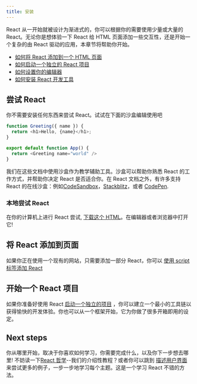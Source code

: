 ```yaml
---
title: 安装
---
```


<Intro>

React 从一开始就被设计为渐进式的，你可以根据你的需要使用少量或大量的 React。无论你是想体验一下 React 给 HTML 页面添加一些交互性，还是开始一个复杂的由 React 驱动的应用，本章节将帮助你开始。
</Intro>

<YouWillLearn>

* [如何将 React 添加到一个 HTML 页面](/learn/add-react-to-a-website)
* [如何启动一个独立的 React 项目](/learn/start-a-new-react-project)
* [如何设置你的编辑器](/learn/editor-setup)
* [如何安装 React 开发工具](/learn/react-developer-tools)

</YouWillLearn>

## 尝试 React

你不需要安装任何东西来尝试 React。试试在下面的沙盒编辑使用吧

<Sandpack>

```js
function Greeting({ name }) {
  return <h1>Hello, {name}</h1>;
}

export default function App() {
  return <Greeting name="world" />
}
```

</Sandpack>

我们在这些文档中使用沙盒作为教学辅助工具。沙盒可以帮助你熟悉 React 的工作方式，并帮助你决定 React 是否适合你。在 React 文档之外，有许多支持 React 的在线沙盒：例如[CodeSandbox](https://codesandbox.io/s/new)，[Stackblitz](https://stackblitz.com/fork/react)，或者 [CodePen](
https://codepen.io/pen/?template=wvdqJJm).

### 本地尝试 React

在你的计算机上进行 React 尝试, [下载这个 HTML](https://raw.githubusercontent.com/reactjs/reactjs.org/main/static/html/single-file-example.html)。在编辑器或者浏览器中打开它!

## 将 React 添加到页面

如果你正在使用一个现有的网站，只需要添加一部分 React，你可以 [使用 script 标签添加 React](/learn/add-react-to-a-website)

## 开始一个 React 项目

如果你准备好使用 React [启动一个独立的项目](/learn/start-a-new-react-project) ，你可以建立一个最小的工具链以获得愉快的开发体验。你也可以从一个框架开始，它为你做了很多开箱即用的设定。

## Next steps

你从哪里开始，取决于你喜欢如何学习，你需要完成什么，以及你下一步想去哪里! 不妨读一下[React 哲学](/learn/thinking-in-react)--我们的介绍性教程？或者你可以跳到 [描述用户界面](/learn/describing-the-ui) 来尝试更多的例子，一步一步地学习每个主题。这是一个学习 React 不错的方法。
